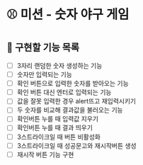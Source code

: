 # ⚾ 미션 - 숫자 야구 게임

## 🎯 구현할 기능 목록

- [ ] 3자리 랜덤한 숫자 생성하는 기능
- [ ] 숫자만 입력되는 기능
- [ ] 확인 버튼으로 입력한 숫자를 받아오는 기능
- [ ] 확인 버튼 대신 엔터로 입력되는 기능
- [ ] 값을 잘못 입력한 경우 alert뜨고 재입력시키기
- [ ] 두 숫자를 비교해 결과값을 불러오는 기능
- [ ] 확인버튼 누를 때 입력값 지우기
- [ ] 확인버튼 누를 때 결과 띄우기
- [ ] 3스트라이크일 때 버튼 비활성화
- [ ] 3스트라이크일 때 성공문고와 재시작버튼 생성
- [ ] 재시작 버튼 기능 구현

